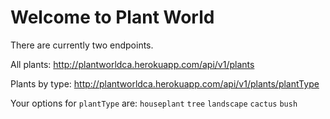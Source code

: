 # Welcome to Plant World

There are currently two endpoints.

All plants:
<http://plantworldca.herokuapp.com/api/v1/plants>

Plants by type:
<http://plantworldca.herokuapp.com/api/v1/plants/plantType>

Your options for `plantType` are:
`houseplant`
`tree`
`landscape`
`cactus`
`bush`